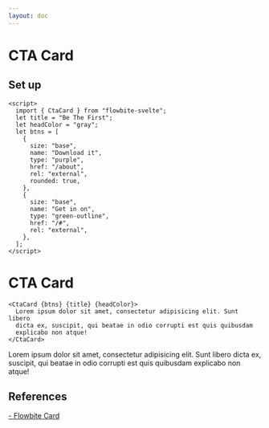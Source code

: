 ```yaml
---
layout: doc
---
```


<script>
  import { CtaCard }from '$lib/index';
  let title = "Be The First";
  let headColor = "gray";
  let btns = [
    {
      size: "base",
      name: "Download it",
      type: "purple",
      href: "/about",
      rel: "external",
      rounded: true,
    },
    {
      size: "base",
      name: "Get in on",
      type: "green-outline",
      href: "/#",
      rel: "external",
    },
  ];
</script>

<h1 class="text-3xl w-full dark:text-white">CTA Card</h1>

<h2 class="text-2xl w-full dark:text-white">Set up</h2>

```svelte
<script>
  import { CtaCard } from "flowbite-svelte";
  let title = "Be The First";
  let headColor = "gray";
  let btns = [
    {
      size: "base",
      name: "Download it",
      type: "purple",
      href: "/about",
      rel: "external",
      rounded: true,
    },
    {
      size: "base",
      name: "Get in on",
      type: "green-outline",
      href: "/#",
      rel: "external",
    },
  ];
</script>
```

<h1 class="text-3xl w-full dark:text-white">CTA Card</h1>

```svelte
<CtaCard {btns} {title} {headColor}>
  Lorem ipsum dolor sit amet, consectetur adipisicing elit. Sunt libero
  dicta ex, suscipit, qui beatae in odio corrupti est quis quibusdam
  explicabo non atque!
</CtaCard>
```

<div class="container flex flex-wrap justify-center rounded-xl my-4 mx-auto bg-gradient-to-r bg-white dark:bg-gray-900 border border-gray-200 dark:border-gray-700 p-2 sm:p-6">
<CtaCard {btns} {title} {headColor}>
  Lorem ipsum dolor sit amet, consectetur adipisicing elit. Sunt libero
  dicta ex, suscipit, qui beatae in odio corrupti est quis quibusdam
  explicabo non atque!
</CtaCard>
</div>

<h2 class="text-2xl w-full dark:text-white py-8">References</h2>

<p class="dark:text-white text-base"><a href="https://flowbite.com/docs/components/card/" target="_blank" class="text-blue-600 hover:underline dark:text-blue-500">- Flowbite Card</a></p>